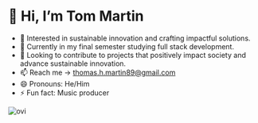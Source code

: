 # 👋 Hi, I’m Tom Martin
- 👀 Interested in sustainable innovation and crafting impactful solutions. 
- 🌱 Currently in my final semester studying full stack development.
- 💞️ Looking to contribute to projects that positively impact society and advance sustainable innovation.
- 📫 Reach me -> thomas.h.martin89@gmail.com
- 😄 Pronouns: He/Him
- ⚡ Fun fact: Music producer 

<!---
TommyMart/TommyMart is a ✨ special ✨ repository because its `README.md` (this file) appears on your GitHub profile.
You can click the Preview link to take a look at your changes.
--->

<img src="https://github-readme-stats.vercel.app/api/top-langs?username=TommyMart&show_icons=true&locale=en&layout=compact&theme=chartreuse-dark" alt="ovi" />
